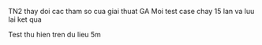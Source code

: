 TN2 thay doi cac tham so cua giai thuat GA
Moi test case chay 15 lan va luu lai ket qua

Test thu hien tren du lieu 5m 